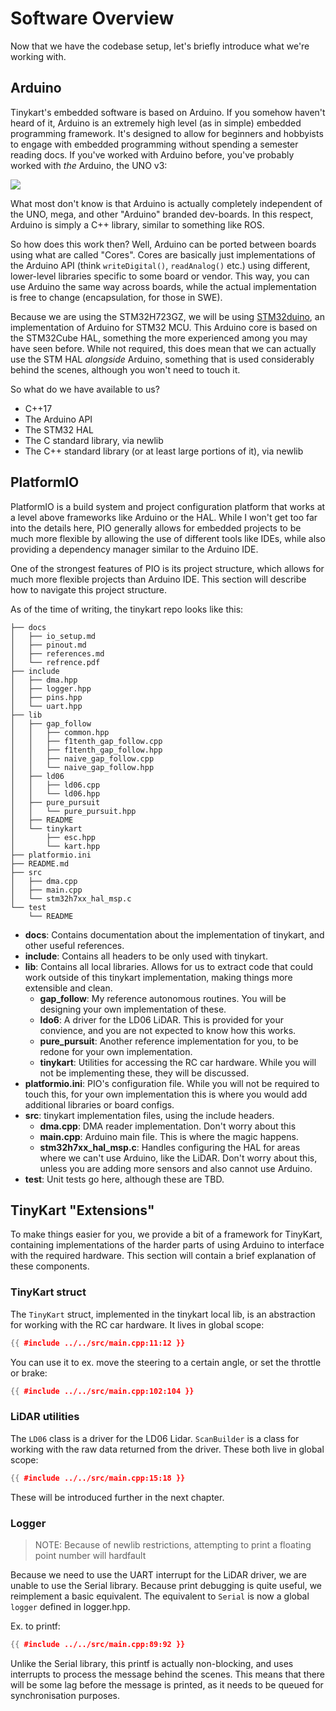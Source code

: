 # Software Overview

Now that we have the codebase setup, let's briefly introduce what we're working with.

## Arduino

Tinykart's embedded software is based on Arduino. If you somehow haven't heard of it, Arduino is an extremely high level
(as in simple) embedded programming framework. It's designed to allow for beginners and hobbyists to engage with
embedded
programming without spending a semester reading docs. If you've worked with Arduino before, you've probably worked with
_the_ Arduino, the UNO v3:

<img src="https://store.arduino.cc/cdn/shop/products/A000066_03.front_571x429.jpg?v=1629815860"/>

What most don't know is that Arduino is actually completely independent of the UNO, mega, and other "Arduino" branded
dev-boards. In this respect, Arduino is simply a C++ library, similar to something like ROS.

So how does this work then? Well, Arduino can be ported between boards using what are called "Cores". Cores are
basically
just implementations of the Arduino API (think `writeDigital()`, `readAnalog()` etc.) using different, lower-level
libraries specific to some board or vendor. This way, you can use Arduino the same way across boards, while the actual
implementation is free to change (encapsulation, for those in SWE).

Because we are using the STM32H723GZ, we will be using [STM32duino](https://github.com/stm32duino/Arduino_Core_STM32),
an
implementation of Arduino for STM32 MCU. This Arduino core is based on the STM32Cube HAL, something the more experienced
among you may have seen before. While not required, this does mean that we can actually use the STM HAL _alongside_
Arduino,
something that is used considerably behind the scenes, although you won't need to touch it.

So what do we have available to us?

- C++17
- The Arduino API
- The STM32 HAL
- The C standard library, via newlib
- The C++ standard library (or at least large portions of it), via newlib

## PlatformIO

PlatformIO is a build system and project configuration platform that works at a level above frameworks like Arduino or
the HAL.
While I won't get too far into the details here, PIO generally allows for embedded projects to be much more flexible by
allowing
the use of different tools like IDEs, while also providing a dependency manager similar to the Arduino IDE.

One of the strongest features of PIO is its project structure, which allows for much more flexible projects than Arduino
IDE. This section will describe how to navigate this project structure.

As of the time of writing, the tinykart repo looks like this:

```
├── docs
│   ├── io_setup.md
│   ├── pinout.md
│   ├── references.md
│   └── refrence.pdf
├── include
│   ├── dma.hpp
│   ├── logger.hpp
│   ├── pins.hpp
│   └── uart.hpp
├── lib
│   ├── gap_follow
│   │   ├── common.hpp
│   │   ├── f1tenth_gap_follow.cpp
│   │   ├── f1tenth_gap_follow.hpp
│   │   ├── naive_gap_follow.cpp
│   │   └── naive_gap_follow.hpp
│   ├── ld06
│   │   ├── ld06.cpp
│   │   └── ld06.hpp
│   ├── pure_pursuit
│   │   └── pure_pursuit.hpp
│   ├── README
│   └── tinykart
│       ├── esc.hpp
│       └── kart.hpp
├── platformio.ini
├── README.md
├── src
│   ├── dma.cpp
│   ├── main.cpp
│   └── stm32h7xx_hal_msp.c
└── test
    └── README
```

- **docs**: Contains documentation about the implementation of tinykart, and other useful references.
- **include**: Contains all headers to be only used with tinykart.
- **lib**: Contains all local libraries. Allows for us to extract code that could work outside of this tinykart
  implementation, making things more extensible and clean.
    - **gap_follow**: My reference autonomous routines. You will be designing your own implementation of these.
    - **ldo6**: A driver for the LD06 LiDAR. This is provided for your convience, and you are not expected to know how
      this
      works.
    - **pure_pursuit**: Another reference implementation for you, to be redone for your own implementation.
    - **tinykart**: Utilities for accessing the RC car hardware. While you will not be implementing these, they will be
      discussed.
- **platformio.ini**: PIO's configuration file. While you will not be required to touch this, for your own
  implementation
  this
  is where you would add additional libraries or board configs.
- **src**: tinykart implementation files, using the include headers.
    - **dma.cpp**: DMA reader implementation. Don't worry about this
    - **main.cpp**: Arduino main file. This is where the magic happens.
    - **stm32h7xx_hal_msp.c**: Handles configuring the HAL for areas where we can't use Arduino, like the LiDAR. Don't
      worry
      about this, unless you are adding more sensors and also cannot use Arduino.
- **test**: Unit tests go here, although these are TBD.

## TinyKart "Extensions"

To make things easier for you, we provide a bit of a framework for TinyKart, containing implementations of the harder
parts of using Arduino to interface with the required hardware. This section will contain a brief explanation of these
components.

### TinyKart struct

The `TinyKart` struct, implemented in the tinykart local lib, is an abstraction for working with the RC car hardware. It
lives in global scope:

```c++
{{ #include ../../src/main.cpp:11:12 }}
```

You can use it to ex. move the steering to a certain angle, or set the throttle or brake:

```c++
{{ #include ../../src/main.cpp:102:104 }}
```

### LiDAR utilities

The `LD06` class is a driver for the LD06 Lidar. `ScanBuilder` is a class for working with the
raw data returned from the driver. These both live in global scope:

```c++
{{ #include ../../src/main.cpp:15:18 }}
```

These will be introduced further in the next chapter.

### Logger

> NOTE: Because of newlib restrictions, attempting to print a floating point number will hardfault

Because we need to use the UART interrupt for the LiDAR driver, we are unable to use the Serial library. Because print
debugging is quite useful, we reimplement a basic equivalent. The equivalent to `Serial` is now a global `logger`
defined
in logger.hpp.

Ex. to printf:

```c++
{{ #include ../../src/main.cpp:89:92 }}
```

Unlike the Serial library, this printf is actually non-blocking, and uses interrupts to process the message behind the
scenes. This means that there will be some lag before the message is printed, as it needs to be queued for
synchronisation
purposes.